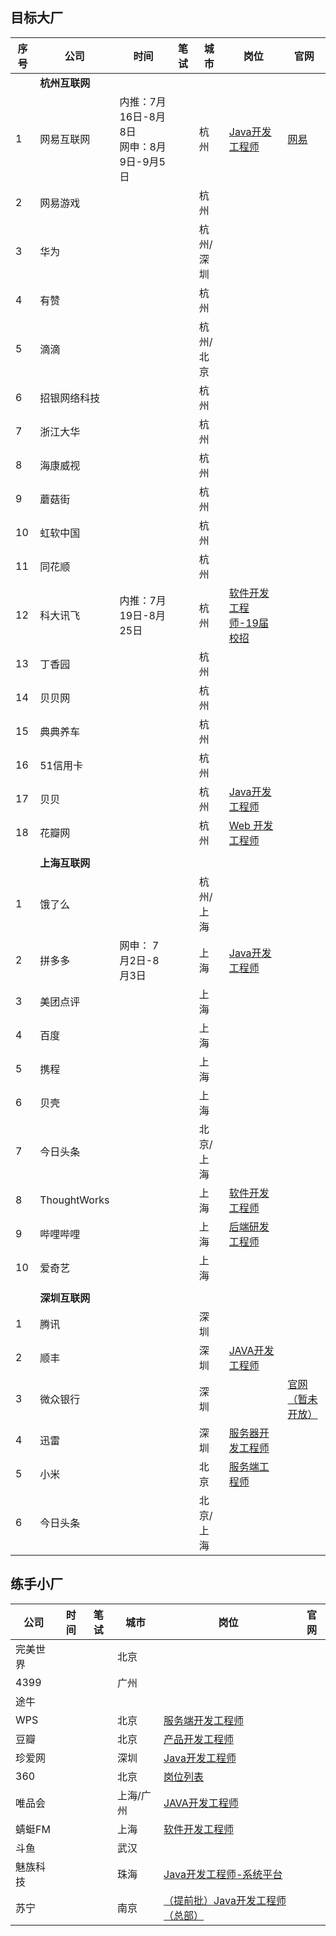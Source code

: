 ## 目标大厂

| 序号 | 公司           | 时间                                         | 笔试 | 城市      | 岗位                                                         | 官网                                                     |
| ---- | -------------- | -------------------------------------------- | ---- | --------- | ------------------------------------------------------------ | -------------------------------------------------------- |
|      | **杭州互联网** |                                              |      |           |                                                              |                                                          |
| 1    | 网易互联网     | 内推：7月16日-8月8日<br/>网申：8月9日-9月5日 |      | 杭州      | [Java开发工程师](https://campus.163.com/app/jobDetail/index?id=102) | [网易](https://www.nowcoder.com/activity/campus2019/149) |
| 2    | 网易游戏       |                                              |      | 杭州      |                                                              |                                                          |
| 3    | 华为           |                                              |      | 杭州/深圳 |                                                              |                                                          |
| 4    | 有赞           |                                              |      | 杭州      |                                                              |                                                          |
| 5    | 滴滴           |                                              |      | 杭州/北京 |                                                              |                                                          |
| 6    | 招银网络科技   |                                              |      | 杭州      |                                                              |                                                          |
| 7    | 浙江大华       |                                              |      | 杭州      |                                                              |                                                          |
| 8    | 海康威视       |                                              |      | 杭州      |                                                              |                                                          |
| 9    | 蘑菇街         |                                              |      | 杭州      |                                                              |                                                          |
| 10   | 虹软中国       |                                              |      | 杭州      |                                                              |                                                          |
| 11   | 同花顺         |                                              |      | 杭州      |                                                              |                                                          |
| 12   | 科大讯飞       | 内推：7月19日-8月25日                        |      | 杭州      | [软件开发工程师-19届校招](https://iflytek.cheng95.com/position/detail?channel=2&id=22) |                                                          |
| 13   | 丁香园         |                                              |      | 杭州      |                                                              |                                                          |
| 14   | 贝贝网         |                                              |      | 杭州      |                                                              |                                                          |
| 15   | 典典养车       |                                              |      | 杭州      |                                                              |                                                          |
| 16   | 51信用卡       |                                              |      | 杭州      |                                                              |                                                          |
| 17   | 贝贝           |                                              |      | 杭州      | [Java开发工程师](http://campus.51job.com/beibei2018/position.html) |                                                          |
| 18   | 花瓣网         |                                              |      | 杭州      | [Web 开发工程师](http://huaban.com/about/join_us/#web_developer) |                                                          |
|      |                |                                              |      |           |                                                              |                                                          |
|      | **上海互联网** |                                              |      |           |                                                              |                                                          |
| 1    | 饿了么         |                                              |      | 杭州/上海 |                                                              |                                                          |
| 2    | 拼多多         | 网申： 7月2日-8月3日                         |      | 上海      | [Java开发工程师](http://pinduoduo.zhiye.com/zpdetail/620197931) |                                                          |
| 3    | 美团点评       |                                              |      | 上海      |                                                              |                                                          |
| 4    | 百度           |                                              |      | 上海      |                                                              |                                                          |
| 5    | 携程           |                                              |      | 上海      |                                                              |                                                          |
| 6    | 贝壳           |                                              |      | 上海      |                                                              |                                                          |
| 7    | 今日头条       |                                              |      | 北京/上海 |                                                              |                                                          |
| 8    | ThoughtWorks   |                                              |      | 上海      | [软件开发工程师](https://join.thoughtworks.cn/recruitment_process#jobs) |                                                          |
| 9    | 哔哩哔哩       |                                              |      | 上海      | [后端研发工程师](http://campus.chinahr.com/2018/bilibili/index.html#t3) |                                                          |
| 10   | 爱奇艺         |                                              |      | 上海      |                                                              |                                                          |
|      |                |                                              |      |           |                                                              |                                                          |
|      | **深圳互联网** |                                              |      |           |                                                              |                                                          |
| 1    | 腾讯           |                                              |      | 深圳      |                                                              |                                                          |
| 2    | 顺丰           |                                              |      | 深圳      | [JAVA开发工程师](http://campus.sf-tech.com.cn/campusRecruitment/Jobinner1.html?p=29974628167) |                                                          |
| 3    | 微众银行       |                                              |      | 深圳      |                                                              | [官网（暂未开放）](https://webank.cheng95.com/)          |
| 4    | 迅雷           |                                              |      | 深圳      | [服务器开发工程师](http://campus.xunlei.com/position.html?tab=1) |                                                          |
| 5    | 小米           |                                              |      | 北京      | [服务端工程师](https://hr.xiaomi.com/campus/view/867)        |                                                          |
| 6    | 今日头条       |                                              |      | 北京/上海 |                                                              |                                                          |



## 练手小厂

| 公司       | 时间                                         | 笔试 | 城市 | 岗位                                                         | 官网                                                   |
| ---------- | -------------------------------------------- | ---- | ---- | ------------------------------------------------------------ | -------------------------------------------------------- |
| 完美世界 |||北京|||
| 4399 |                                              |      | 广州 |                                                              |                                                          |
| 途牛 | | |  | | |
| WPS | | | 北京 | [服务端开发工程师](http://join.wps.cn/#/job/7f1c61bb-b8ad-447e-b14d-2354d35c486f?_k=ttbd4w) | |
| 豆瓣 | | | 北京 | [产品开发工程师](https://jobs.douban.com/jobs/campus/#position-cam_cpkf) | |
| 珍爱网 | | | 深圳 | [Java开发工程师](http://zhenai.zhiye.com/zpdetail/190143546) |  |
| 360 | | | 北京 | [岗位列表](http://campus.chinahr.com/2019/qihu360/job_intern.html) |  |
| 唯品会 | | | 上海/广州 | [JAVA开发工程师](http://campus.vip.com/rec_1.html) |  |
| 蜻蜓FM | | | 上海 | [软件开发工程师](http://sss.qingting.fm/campus/campus.html?v=4) |  |
| 斗鱼 | | | 武汉 |  |  |
| 魅族科技 | | | 珠海 | [Java开发工程师-系统平台](http://meizu.zhiye.com/zpdetail/230111011?p=1%5E37&c=-1&PageIndex=2) |  |
| 苏宁 | | | 南京 | [（提前批）Java开发工程师（总部）](http://campus.suning.cn/rps-web/ftl/campus/campusPositionDetail.htm?poId=9425) |  |